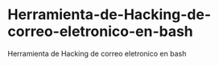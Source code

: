 # Herramienta-de-Hacking-de-correo-eletronico-en-bash
Herramienta de Hacking de correo eletronico en bash
